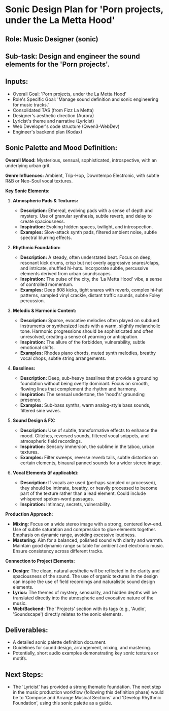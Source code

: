 # Sonic Design Plan for 'Porn projects, under the La Metta Hood'

## Role: Music Designer (sonic)

## Sub-task: Design and engineer the sound elements for the 'Porn projects'.

## Inputs:
*   Overall Goal: 'Porn projects, under the La Metta Hood'
*   Role's Specific Goal: 'Manage sound definition and sonic engineering for music tracks.'
*   Consolidated TAS (from Fizz La Metta)
*   Designer's aesthetic direction (Aurora)
*   Lyricist's theme and narrative (Lyricist)
*   Web Developer's code structure (Qwen3-WebDev)
*   Engineer's backend plan (Kodax)

## Sonic Palette and Mood Definition:

**Overall Mood:** Mysterious, sensual, sophisticated, introspective, with an underlying urban grit.

**Genre Influences:** Ambient, Trip-Hop, Downtempo Electronic, with subtle R&B or Neo-Soul vocal textures.

**Key Sonic Elements:**

1.  **Atmospheric Pads & Textures:**
    *   **Description:** Ethereal, evolving pads with a sense of depth and mystery. Use of granular synthesis, subtle reverb, and delay to create spaciousness.
    *   **Inspiration:** Evoking hidden spaces, twilight, and introspection.
    *   **Examples:** Slow-attack synth pads, filtered ambient noise, subtle spectral blurring effects.

2.  **Rhythmic Foundation:**
    *   **Description:** A steady, often understated beat. Focus on deep, resonant kick drums, crisp but not overly aggressive snares/claps, and intricate, shuffled hi-hats. Incorporate subtle, percussive elements derived from urban soundscapes.
    *   **Inspiration:** The pulse of the city, the 'La Metta Hood' vibe, a sense of controlled momentum.
    *   **Examples:** Deep 808 kicks, tight snares with reverb, complex hi-hat patterns, sampled vinyl crackle, distant traffic sounds, subtle Foley percussion.

3.  **Melodic & Harmonic Content:**
    *   **Description:** Sparse, evocative melodies often played on subdued instruments or synthesized leads with a warm, slightly melancholic tone. Harmonic progressions should be sophisticated and often unresolved, creating a sense of yearning or anticipation.
    *   **Inspiration:** The allure of the forbidden, vulnerability, subtle emotional shifts.
    *   **Examples:** Rhodes piano chords, muted synth melodies, breathy vocal chops, subtle string arrangements.

4.  **Basslines:**
    *   **Description:** Deep, sub-heavy basslines that provide a grounding foundation without being overtly dominant. Focus on smooth, flowing lines that complement the rhythm and harmony.
    *   **Inspiration:** The sensual undertone, the 'hood's' grounding presence.
    *   **Examples:** Sub-bass synths, warm analog-style bass sounds, filtered sine waves.

5.  **Sound Design & FX:**
    *   **Description:** Use of subtle, transformative effects to enhance the mood. Glitches, reversed sounds, filtered vocal snippets, and atmospheric field recordings.
    *   **Inspiration:** Sensory immersion, the sublime in the taboo, urban textures.
    *   **Examples:** Filter sweeps, reverse reverb tails, subtle distortion on certain elements, binaural panned sounds for a wider stereo image.

6.  **Vocal Elements (if applicable):**
    *   **Description:** If vocals are used (perhaps sampled or processed), they should be intimate, breathy, or heavily processed to become part of the texture rather than a lead element. Could include whispered spoken-word passages.
    *   **Inspiration:** Intimacy, secrets, vulnerability.

**Production Approach:**
*   **Mixing:** Focus on a wide stereo image with a strong, centered low-end. Use of subtle saturation and compression to glue elements together. Emphasis on dynamic range, avoiding excessive loudness.
*   **Mastering:** Aim for a balanced, polished sound with clarity and warmth. Maintain good dynamic range suitable for ambient and electronic music. Ensure consistency across different tracks.

**Connection to Project Elements:**
*   **Design:** The clean, natural aesthetic will be reflected in the clarity and spaciousness of the sound. The use of organic textures in the design can inspire the use of field recordings and naturalistic sound design elements.
*   **Lyrics:** The themes of mystery, sensuality, and hidden depths will be translated directly into the atmospheric and evocative nature of the music.
*   **Web/Backend:** The 'Projects' section with its tags (e.g., 'Audio', 'Soundscape') directly relates to the sonic elements.

## Deliverables:
*   A detailed sonic palette definition document.
*   Guidelines for sound design, arrangement, mixing, and mastering.
*   Potentially, short audio examples demonstrating key sonic textures or motifs.

## Next Steps:
*   The 'Lyricist' has provided a strong thematic foundation. The next step in the music production workflow (following this definition phase) would be to 'Compose and Arrange Musical Sections' and 'Develop Rhythmic Foundation', using this sonic palette as a guide.

